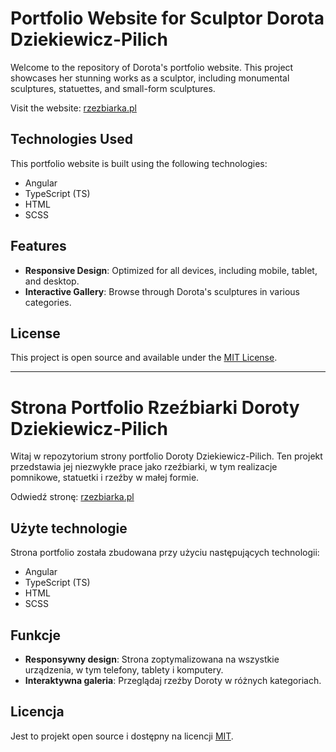 # Portfolio Website for Sculptor Dorota Dziekiewicz-Pilich

Welcome to the repository of Dorota's portfolio website. This project showcases her stunning works as a sculptor, including monumental sculptures, statuettes, and small-form sculptures.

Visit the website: [rzezbiarka.pl](https://rzezbiarka.pl)

## Technologies Used

This portfolio website is built using the following technologies:

- Angular
- TypeScript (TS)
- HTML
- SCSS

## Features

- **Responsive Design**: Optimized for all devices, including mobile, tablet, and desktop.
- **Interactive Gallery**: Browse through Dorota's sculptures in various categories.

## License

This project is open source and available under the [MIT License](LICENSE).

---

# Strona Portfolio Rzeźbiarki Doroty Dziekiewicz-Pilich

Witaj w repozytorium strony portfolio Doroty Dziekiewicz-Pilich. Ten projekt przedstawia jej niezwykłe prace jako rzeźbiarki, w tym realizacje pomnikowe, statuetki i rzeźby w małej formie.

Odwiedź stronę: [rzezbiarka.pl](https://rzezbiarka.pl)

## Użyte technologie

Strona portfolio została zbudowana przy użyciu następujących technologii:

- Angular
- TypeScript (TS)
- HTML
- SCSS

## Funkcje

- **Responsywny design**: Strona zoptymalizowana na wszystkie urządzenia, w tym telefony, tablety i komputery.
- **Interaktywna galeria**: Przeglądaj rzeźby Doroty w różnych kategoriach.

## Licencja

Jest to projekt open source i dostępny na licencji [MIT](LICENSE).
